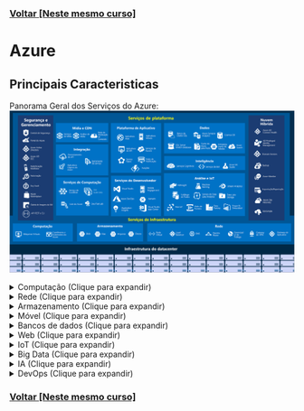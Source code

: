 ### [Voltar [Neste mesmo curso]](../README.MD)
# Azure
## Principais Caracteristicas
Panorama Geral dos Serviços do Azure:
![AzureServices](azure_services.png)

<details>
    <summary>Computação (Clique para expandir)</summary>

Serviços de computação são muitas vezes um dos principais motivos pelos quais as empresas mudam para a plataforma do Azure.
Exemplos:
1. Máquinas Virtuais do Azure: VMs (máquinas virtuais) do Windows ou do Linux hospedadas no Azure.
2. Conjuntos de Dimensionamento de Máquinas Virtuais do Azure: Escala para VMs do Windows ou do Linux hospedadas no Azure.
3. Serviço de Kubernetes do Azure: Gerenciamento de clusters para VMs que executam serviços em contêineres.
4. Azure Service Fabric: Plataforma de sistemas distribuídos executada no Azure ou localmente.
5. Lote do Azure: Serviço gerenciado para aplicativos de computação paralelos e de alto desempenho.
6. Instâncias de Contêiner do Azure: Aplicativos em contêineres executados no Azure sem o provisionamento de servidores ou de VMs.
7. Funções do Azure: Um serviço de computação sem servidor controlado por eventos.
</details>

<details>
    <summary>Rede (Clique para expandir)</summary>

Vincular recursos de computação e fornecer acesso a aplicativos são as principais funções da rede do Azure. A funcionalidade de
rede do Azure inclui uma série de opções para conectar o mundo exterior aos serviços e recursos dos datacenters globais do Azure.
Exemplos:
1. Rede Virtual do Azure: Conecta VMs a conexões VPN (rede virtual privada) de entrada.
2. Azure Load Balancer: Equilibra as conexões de entrada e saída para pontos de extremidade de serviço ou aplicativos.
3. Gateway de Aplicativo do Azure: Otimiza a entrega de farm de servidores de aplicativo, aumentando simultaneamente a segurança
do aplicativo.
4. Gateway de VPN do Azure: Acessa as Redes Virtuais do Azure por meio de gateways de VPN de alto desempenho.
5. DNS do Azure: Fornece respostas DNS extremamente rápidas e disponibilidade de domínio extremamente alta.
6. Rede de Distribuição de Conteúdo do Azure: Distribui o conteúdo de alta largura de banda para clientes no mundo todo.
7. Proteção contra DDoS do Azure: Protege os aplicativos hospedados no Azure contra ataques de DDoS (negação de serviço distribuído).
8. Gerenciador de Tráfego do Azure: Distribui o tráfego de rede entre as regiões do Azure no mundo todo.
9. Azure ExpressRoute: Conecta-se ao Azure por meio de conexões seguras dedicadas de alta largura de banda.
10. Observador de Rede do Azure: Monitora e diagnostica problemas de rede usando a análise baseada em cenário.
11. Firewall do Azure: Implementa um firewall de alta segurança e alta disponibilidade com escalabilidade ilimitada.
12. WAN Virtual do Azure: Cria uma WAN (rede de longa distância) unificada que conecta sites remotos e locais.
</details>

<details>
    <summary>Armazenamento (Clique para expandir)</summary>

O Azure fornece quatro tipos principais de serviços de armazenamento:
1. Armazenamento de Blobs do Azure: Serviço de armazenamento para objetos muito grandes, como arquivos de vídeo ou bitmaps.
2. Armazenamento de arquivos do Azure: Compartilhamentos de arquivos que podem ser acessados e gerenciados como um servidor
de arquivos.
3. Armazenamento de Filas do Azure: Um armazenamento de dados para o enfileiramento de mensagens e a entrega confiável delas entre
aplicativos.
4. Armazenamento da tabela do Azure: O armazenamento de tabela é um serviço que armazena dados estruturados não relacionais
(também conhecidos como dados NoSQL estruturados) na nuvem, fornecendo um repositório de chave/atributo com um design sem esquema.
</details>

<details>
    <summary>Móvel (Clique para expandir)</summary>

Com o Azure, os desenvolvedores podem criar serviços móveis de back-end para aplicativos iOS, Android e Windows de maneira
rápida e fácil. Agora é simples incluir recursos que costumavam levar tempo e aumentar o risco do projeto, como adicionar
credenciais corporativas e, em seguida, conectar-se aos recursos locais, como SAP, Oracle, SQL Server e SharePoint.

</details>

<details>
    <summary>Bancos de dados (Clique para expandir)</summary>

O Azure fornece vários serviços de banco de dados para armazenar uma ampla variedade de volumes e tipos de dados. E com a
conectividade global, esses dados ficam disponíveis para os usuários instantaneamente:
1. Azure Cosmos DB: Banco de dados distribuído globalmente que dá suporte a opções de NoSQL.
2. Banco de Dados SQL do Azure: Banco de dados relacional totalmente gerenciado com dimensionamento automático, inteligência
integral e segurança robusta.
3. Banco de Dados do Azure para MySQL: Banco de dados relacional MySQL totalmente gerenciado e escalonável, com alta
disponibilidade e segurança.
4. Banco de Dados do Azure para PostgreSQL: Banco de dados relacional PostgreSQL totalmente gerenciado e escalonável, com alta
disponibilidade e segurança.
5. SQL Server nas Máquinas Virtuais do Azure: Serviço que hospeda aplicativos empresariais do SQL Server na nuvem.
6. Azure Synapse Analytics: Data warehouse totalmente gerenciado com segurança integral em todos os níveis de escala sem custo
adicional.
7. Serviço de Migração de Banco de Dados do Azure: Serviço que migra bancos de dados para a nuvem sem alterações no código do
aplicativo.
8. Cache Redis do Azure: Caches de serviço totalmente gerenciados usados com frequência e dados estáticos para reduzir a latência
de dados e de aplicativos.
9. Banco de Dados do Azure para MariaDB: Banco de dados relacional MariaDB totalmente gerenciado e escalonável, com alta
disponibilidade e segurança.
</details>

<details>
    <summary>Web (Clique para expandir)</summary>

O Azure inclui suporte para criar e hospedar aplicativos Web e serviços Web baseados em HTTP. Os serviços do Azure a seguir são voltados para a hospedagem na Web:
1. Serviço de Aplicativo do Azure: Crie rapidamente poderosos aplicativos de nuvem baseados na Web.
2. Hubs de Notificação do Azure: Envie notificações por push para qualquer plataforma de qualquer back-end.
3. Gerenciamento de API do Azure: Publique APIs para desenvolvedores, parceiros e funcionários de maneira segura e em escala.
4. Azure Cognitive Search: Implante esta pesquisa totalmente gerenciada como serviço.
5. Recurso de Aplicativos Web do Serviço de Aplicativo do Azure: Crie e implante aplicativos Web críticos em escala.
6. Serviço Azure SignalR: Adicione funcionalidades da Web em tempo real com facilidade.
</details>

<details>
    <summary>IoT (Clique para expandir)</summary>

Muitos dispositivos conectados nos auxiliam em nosso dia a dia como termostatos inteligentes, refrigeradores inteligentes, luzes, controles de ambiente. Agora, a Internet permite que qualquer item que tenha funcionalidade online acesse informações valiosas. Essa capacidade dos dispositivos de coletar e depois retransmitir informações para análise de dados é conhecida como IoT.
Muitos serviços podem ajudar a criar e impulsionar soluções de ponta a ponta para a IoT no Azure: 
1. IoT Central: Solução SaaS (software como serviço) de IoT global totalmente gerenciada que torna fácil conectar, monitorar e gerenciar os ativos de IoT em escala.
2. Hub IoT do Azure: Hub de mensagens que fornece comunicações seguras e monitoramento entre milhões de dispositivos IoT.
3. IoT Edge: Serviço totalmente gerenciado que permite que os modelos de análise de dados sejam enviados por push diretamente aos dispositivos de IoT, possibilitando que esses dispositivos reajam rapidamente a alterações de estado sem a necessidade de consultar modelos de IA baseados em nuvem.
</details>

<details>
    <summary>Big Data (Clique para expandir)</summary>

Os dados vêm em todos os formatos e tamanhos. Quando falamos em Big Data, estamos nos referindo a grandes volumes de dados. Dados de sistemas de clima, sistemas de comunicação, pesquisa genômica, plataformas de geração de imagens e muitos outros cenários produzem centenas de gigabytes de dados. Essa quantidade de dados torna difícil analisar e tomar decisões. O volume geralmente é tão grande que formas tradicionais de processamento e análise não são mais apropriadas.
Tecnologias de cluster de software livre foram desenvolvidas para lidar com esses grandes conjuntos de dados. O Azure é compatível com uma ampla variedade de tecnologias e serviços para fornecer soluções de análises e Big Data: 
1. Azure Synapse Analytics: Execute a análise em grande escala usando um data warehouse empresarial baseado em nuvem que aproveita o processamento paralelo massivo para executar consultas complexas rapidamente sobre petabytes de dados.
2. Azure HDInsight: Processe grandes quantidades de dados com clusters gerenciados de clusters Hadoop na nuvem.
3. Azure Databricks: Integre esse serviço de análise colaborativa com base no Apache Spark com outros serviços de Big Data do Azure.
</details>

<details>
    <summary>IA (Clique para expandir)</summary>

A IA, no contexto da computação em nuvem, baseia-se em uma ampla variedade de serviços, cujo núcleo é o aprendizado de máquina. O Machine Learning é uma técnica da ciência de dados que permite que os computadores usem os dados existentes para prever tendências, resultados e comportamentos futuros. Usando o aprendizado de máquina, os computadores aprendem sem serem explicitamente programados.
As estimativas ou previsões de aprendizado de máquina podem tornar aplicativos e dispositivos mais inteligentes. Por exemplo, quando você faz compras online, o aprendizado de máquina ajuda a recomendar outros produtos que podem lhe agradar com base no que você já comprou. Ou, ao passar seu cartão de crédito, o aprendizado de máquina compara a transação com um banco de dados de transações e ajuda a detectar fraudes. E, quando o aspirador de pó robô aspira uma sala, o aprendizado de máquina ajuda a decidir se o trabalho está concluído.
Aqui estão alguns dos tipos de serviço de IA e machine learning mais comuns do Azure: 
1. Serviço do Azure Machine Learning: Ambiente baseado em nuvem você pode usar para desenvolver, treinar, testar, implantar, gerenciar e acompanhar modelos de aprendizado de máquina. Pode automaticamente gerar e ajustar um modelo para você. Permitirá que você inicie o treinamento no computador local e, posteriormente, escale horizontalmente para a nuvem.
2. Azure ML Studio: Workspace visual colaborativo em que você pode criar, testar e implantar soluções de machine learning usando módulos de manipulação de dados e algoritmos de machine learning predefinidos.
3. Visão: Use algoritmos de processamento de imagens para identificar, legendar, indexar e moderar de modo inteligente suas imagens e vídeos.
4. Fala: Converta áudio falado em texto, use voz para verificação ou adicione reconhecimento de locutor ao seu aplicativo.
5. Mapeamento de conhecimento: Mapeie dados e informações complexos para executar tarefas como recomendações inteligentes e pesquisa semântica.
6. Pesquisa do Bing: Adicione APIs de Pesquisa do Bing a seus aplicativos e aproveite a capacidade de vasculhar bilhões de páginas da Web, imagens, vídeos e notícias com uma única chamada à API.
7. Processamento de Idioma Natural: Permita que seus aplicativos processem linguagem natural com scripts pré-criados, avalie sentimentos e aprenda a reconhecer o que os usuários desejam.
</details>

<details>
    <summary>DevOps (Clique para expandir)</summary>

O DevOps reúne pessoas, processos e tecnologias, automatizando a entrega de software para fornecer valor contínuo aos usuários. Com o Azure DevOps você pode criar, compilar e lançar pipelines que fornecem integração, entrega e implantação contínuas para seus aplicativos. Você pode integrar repositórios e testes de aplicativos, executar o monitoramento de aplicativo e trabalhar com artefatos de compilação. Você também pode trabalhar os itens e inseri-los em uma lista de pendências do produto para acompanhar, automatizar a implantação de infraestrutura e integrar uma série de ferramentas e serviços de terceiros, como Jenkins e Chef. Todas essas funções e muitas outras estão totalmente integradas ao Azure a fim de permitir implantações consistentes e repetíveis para seus aplicativos, visando fornecer processos de build e versão simplificados: 
1. Azure DevOps: Use ferramentas de colaboração de desenvolvimento, tais como pipelines de alto desempenho, repositórios Git privados gratuitos, quadros Kanban configuráveis e amplos testes de carga baseados em nuvem automatizados. Anteriormente conhecido como Visual Studio Team Services.
2. Azure DevTest Labs: Crie rapidamente ambientes Windows e Linux sob demanda para testar ou demonstrar aplicativos diretamente dos pipelines de implantação.
</details>

### [Voltar [Neste mesmo curso]](../README.MD)
